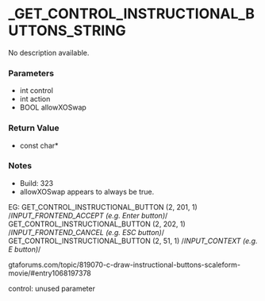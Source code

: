 # _GET_CONTROL_INSTRUCTIONAL_BUTTONS_STRING

No description available.

### Parameters
* int control
* int action
* BOOL allowXOSwap

### Return Value
* const char*

### Notes
* Build: 323
* allowXOSwap appears to always be true.

EG:
GET_CONTROL_INSTRUCTIONAL_BUTTON (2, 201, 1) /*INPUT_FRONTEND_ACCEPT (e.g. Enter button)*/
GET_CONTROL_INSTRUCTIONAL_BUTTON (2, 202, 1) /*INPUT_FRONTEND_CANCEL (e.g. ESC button)*/
GET_CONTROL_INSTRUCTIONAL_BUTTON (2, 51, 1) /*INPUT_CONTEXT (e.g. E button)*/

gtaforums.com/topic/819070-c-draw-instructional-buttons-scaleform-movie/#entry1068197378

control: unused parameter

